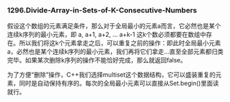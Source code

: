 ### 1296.Divide-Array-in-Sets-of-K-Consecutive-Numbers

假设这个数组的元素满足条件，那么对于全局最小的元素a而言，它必然也是某个连续k序列的最小元素，即 a, a+1, a+2, ... a+k-1 这k个数必须都要在数组中存在。所以我们将这k个元素拿走之后，可以重复之前的操作：即此时全局最小元素a，必然也是某个连续k序列的最小元素，我们再将它们拿走...直至全部元素都归类完毕。如果某次删除k序列的操作不能恰好完成，那么就返回false。

为了方便“删除”操作，C++我们选择multiset这个数据结构，它可以盛装重复的元素，同时是自动保持有序的。每次的全局最小元素可以直接从Set.begin()里面读就行。
